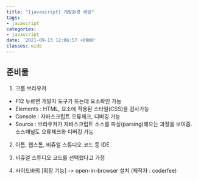 ```yaml
---
title: "[javascript] 개발환경 세팅"
tags:
- javascript
categories:
- javascript
date: '2021-09-13 12:06:57 +0900'
classes: wide
---
```


## 준비물

1. 크롬 브라우저
 - F12 누르면 개발자 도구가 뜨는데 요소확인 가능
 - Elements : HTML, 요소에 적용된 스타일(CSS)을 검사가능
 - Console : 자바스크립트 오류체크, 디버깅 가능
 - Source : 브라우저가 자바스크립트 소스를 파싱(parsing)해오는 과정을 보여줌. 소스패널도 오류체크와 디버깅 가능

2. 아톰, 웹스톰, 비쥬얼 스튜디오 코드 등 IDE


3. 비쥬얼 스튜디오 코드를 선택했다고 가정


4. 사이드바의 [확장 기능] -> open-in-browser 설치
(제작자 : coderfee)